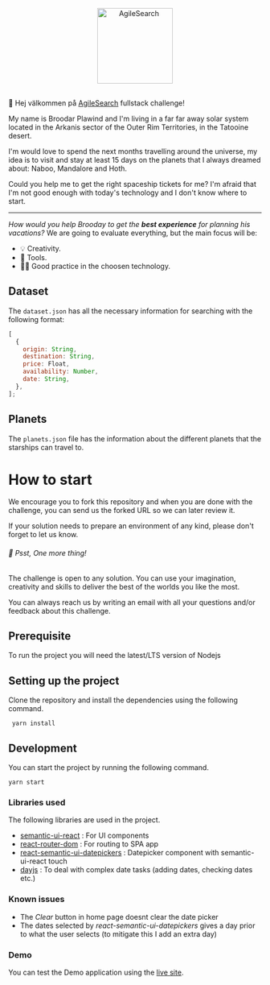 <p align="center">
  <img src="https://user-images.githubusercontent.com/850110/153227453-ee147c59-830b-48ad-930e-7075d3229ae4.png" title="AgileSearch" width="150" style="margin-bottom: 1rem" />
</p>

👋 Hej välkommen på [AgileSearch](agilesearch) fullstack challenge!

My name is Broodar Plawind and I'm living in a far far away solar system located in the Arkanis sector of the Outer Rim Territories, in the Tatooine desert.

I'm would love to spend the next months travelling around the universe, my idea is to visit and stay at least 15 days on the planets that I always dreamed about: Naboo, Mandalore and Hoth.

Could you help me to get the right spaceship tickets for me? I'm afraid that I'm not good enough with today's technology and I don't know where to start.

---

_How would you help Brooday to get the **best experience** for planning his vacations?_
We are going to evaluate everything, but the main focus will be:

- :bulb: Creativity.
- :wrench: Tools.
- :man_technologist: Good practice in the choosen technology.

## Dataset

The `dataset.json` has all the necessary information for searching with the following format:

```js
[
  {
    origin: String,
    destination: String,
    price: Float,
    availability: Number,
    date: String,
  },
];
```

## Planets

The `planets.json` file has the information about the different planets that the starships can travel to.

# How to start

We encourage you to fork this repository and when you are done with the challenge, you can send us the forked URL so we can later review it.

If your solution needs to prepare an environment of any kind, please don't forget to let us know.

###### 🙌 Psst, One more thing!

The challenge is open to any solution. You can use your imagination, creativity and skills to deliver the best of the worlds you like the most.

You can always reach us by writing an email with all your questions and/or feedback about this challenge.

[agilesearch]: https://www.agilesearch.io

## Prerequisite

To run the project you will need the latest/LTS version of Nodejs

## Setting up the project

Clone the repository and install the dependencies using the following command.

```
 yarn install
```

## Development

You can start the project by running the following command.

```
yarn start
```

### Libraries used

The following libraries are used in the project.

- [semantic-ui-react](https://react.semantic-ui.com/) : For UI components
- [react-router-dom](https://reactrouter.com/en/main) : For routing to SPA app
- [react-semantic-ui-datepickers](https://github.com/arthurdenner/react-semantic-ui-datepickers) : Datepicker component with semantic-ui-react touch
- [dayjs](https://day.js.org/) : To deal with complex date tasks (adding dates, checking dates etc.)

### Known issues

- The _Clear_ button in home page doesnt clear the date picker
- The dates selected by _react-semantic-ui-datepickers_ gives a day prior to what the user selects (to mitigate this I add an extra day)

### Demo

You can test the Demo application using the [live site](https://starwars-planet-travel.netlify.app/).
